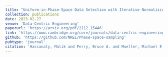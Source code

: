 ```yaml
---
title: "Uniform-in-Phase-Space Data Selection with Iterative Normalizing Flows"
collection: publications
date: 2023-02-27
venue: 'Data-Centric Engineering'
paperurl: 'https://arxiv.org/pdf/2112.15446'
link: 'https://www.cambridge.org/core/journals/data-centric-engineering/article/uniforminphasespace-data-selection-with-iterative-normalizing-flows/E6212E3FCB5A7EE7B1399BA49667B84C'
github: 'https://github.com/NREL/Phase-space-sampling'
pubtype: 'journal'
citation: 'Hassanaly, Malik and Perry, Bruce A. and Mueller, Michael E. and Yellapantula, Shashank (2023). &quot; Uniform-in-Phase-Space Data Selection with Iterative Normalizing Flows.&quot; <i>Data-Centric Engineering</i>, Vol.4, e11'
---
```

